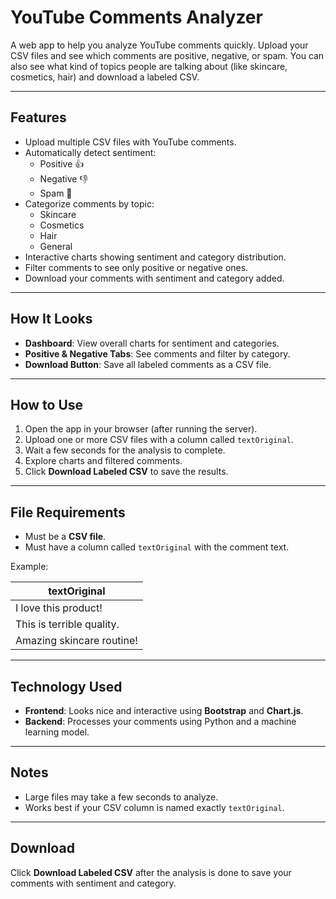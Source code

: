 # YouTube Comments Analyzer

A web app to help you analyze YouTube comments quickly. Upload your CSV files and see which comments are positive, negative, or spam. You can also see what kind of topics people are talking about (like skincare, cosmetics, hair) and download a labeled CSV.

---

## Features

- Upload multiple CSV files with YouTube comments.
- Automatically detect sentiment:
  - Positive 👍
  - Negative 👎
  - Spam 🚫
- Categorize comments by topic:
  - Skincare
  - Cosmetics
  - Hair
  - General
- Interactive charts showing sentiment and category distribution.
- Filter comments to see only positive or negative ones.
- Download your comments with sentiment and category added.

---

## How It Looks

- **Dashboard**: View overall charts for sentiment and categories.  
- **Positive & Negative Tabs**: See comments and filter by category.  
- **Download Button**: Save all labeled comments as a CSV file.  

---

## How to Use

1. Open the app in your browser (after running the server).  
2. Upload one or more CSV files with a column called `textOriginal`.  
3. Wait a few seconds for the analysis to complete.  
4. Explore charts and filtered comments.  
5. Click **Download Labeled CSV** to save the results.

---

## File Requirements

- Must be a **CSV file**.  
- Must have a column called `textOriginal` with the comment text.

Example:

| textOriginal                     |
|----------------------------------|
| I love this product!             |
| This is terrible quality.        |
| Amazing skincare routine!        |

---

## Technology Used

- **Frontend**: Looks nice and interactive using **Bootstrap** and **Chart.js**.  
- **Backend**: Processes your comments using Python and a machine learning model.  

---

## Notes

- Large files may take a few seconds to analyze.  
- Works best if your CSV column is named exactly `textOriginal`.

---

## Download

Click **Download Labeled CSV** after the analysis is done to save your comments with sentiment and category.

